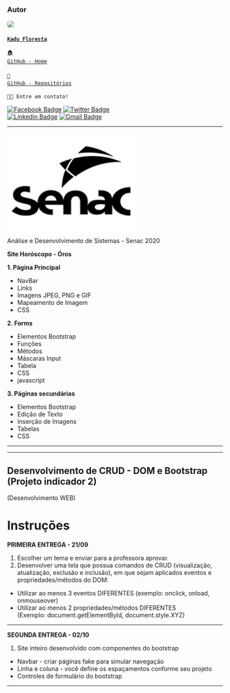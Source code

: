 ### Autor

<a href="https://www.linkedin.com/in/kadufloresta/">
 <img style="border-radius: 5px;" src="https://media-exp1.licdn.com/dms/image/C4D03AQFfIeRf3UDQ9Q/profile-displayphoto-shrink_400_400/0?e=1605139200&v=beta&t=vWVjctWELGPrf-DrfqlwmBWjl88lk6ZwKTUJoCIkI_I" width="100px; alt="/></b>
 
 <code><b>Kadu Floresta</b></code></a>
 
 <code><a href="https://github.com/KaduFloresta" title="HomeGit">🏠 GitHub - Home</a><br></code><br>
 <code><a href="https://github.com/KaduFloresta?tab=repositories" title="RepoGit">📂 GitHub - Repositórios</a><br></code>

<code>👋🏽 Entre em contato!</code>

[![Facebook Badge](https://img.shields.io/badge/-Kadu_Floresta-lightblue?style=flat-square&logo=Facebook&logoColor=white&link=https://https://www.facebook.com/kadu.floresta)](https://www.facebook.com/kadu.floresta)
[![Twitter Badge](https://img.shields.io/badge/-@kadu_kururu-1ca0f1?style=flat-square&labelColor=1ca0f1&logo=twitter&logoColor=white&link=https://twitter.com/kadu_kururu)](https://twitter.com/kadu_kururu)
<br>
[![Linkedin Badge](https://img.shields.io/badge/-Kadu_Floresta-blue?style=flat-square&logo=Linkedin&logoColor=white&link=https://www.linkedin.com/in/kadufloresta/)](https://www.linkedin.com/in/kadufloresta/)
[![Gmail Badge](https://img.shields.io/badge/-cefloresta1@gmail.com-c14438?style=flat-square&logo=Gmail&logoColor=white&link=mailto:cefloresta1@gmail.com)](mailto:cefloresta1@gmail.com)
 
---

<img src="img/senac.png" alt="drawing" width="300"/><br>
Análise e Desenvolvimento de Sistemas - Senac 2020

**Site Horóscopo - Óros**

**1. Página Principal** 
- NavBar
- Links
- Imagens JPEG, PNG e GIF
- Mapeamento de Imagem
- CSS
  
  
**2. Forms**
- Elementos Bootstrap
- Funções
- Métodos
- Máscaras Input
- Tabela
- CSS
- javascript
  
**3. Páginas secundárias**
- Elementos Bootstrap
- Edição de Texto
- Inserção de Imagens
- Tabelas
- CSS
___
---
## Desenvolvimento de CRUD - DOM e Bootstrap (Projeto indicador 2)
(Desenvolvimento WEB)

# Instruções
**PRIMEIRA ENTREGA - 21/09**

1. Escolher um tema e enviar para a professora aprovar.
2. Desenvolver uma tela que possua comandos de CRUD (visualização, atualização, exclusão e inclusão), em que sejam aplicados eventos e propriedades/métodos do DOM:

- Utilizar ao menos 3 eventos DIFERENTES (exemplo: onclick, onload, onmouseover)
- Utilizar ao menos 2 propriedades/métodos DIFERENTES<br> 
(Exemplo: document.getElementById, document.style.XYZ)
---

**SEGUNDA ENTREGA - 02/10**
1. Site inteiro desenvolvido com componentes do bootstrap
- Navbar - criar páginas fake para simular navegação
- Linha e coluna - você define os espaçamentos conforme seu projeto
- Controles de formulário do bootstrap

---
